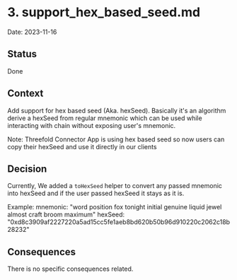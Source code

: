 # 3. support_hex_based_seed.md

Date: 2023-11-16

## Status

Done

## Context

Add support for hex based seed (Aka. hexSeed). Basically it's an algorithm derive a hexSeed from regular mnemonic which can be used while interacting with chain without exposing user's mnemonic.

Note: Threefold Connector App is using hex based seed so now users can copy their hexSeed and use it directly in our clients

## Decision

Currently, We added a `toHexSeed` helper to convert any passed mnemonic into hexSeed and if the user passed hexSeed it stays as it is.

Example:
mnemonic: "word position fox tonight initial genuine liquid jewel almost craft broom maximum"
hexSeed: "0xd8c3909af2227220a5ad15cc5fe1aeb8bd620b50b96d910220c2062c18b28232"

## Consequences

There is no specific consequences related.
